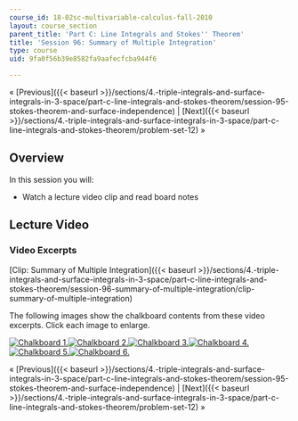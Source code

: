 ```yaml
---
course_id: 18-02sc-multivariable-calculus-fall-2010
layout: course_section
parent_title: 'Part C: Line Integrals and Stokes'' Theorem'
title: 'Session 96: Summary of Multiple Integration'
type: course
uid: 9fa0f56b39e8582fa9aafecfcba944f6

---
```


« [Previous]({{< baseurl >}}/sections/4.-triple-integrals-and-surface-integrals-in-3-space/part-c-line-integrals-and-stokes-theorem/session-95-stokes-theorem-and-surface-independence) | [Next]({{< baseurl >}}/sections/4.-triple-integrals-and-surface-integrals-in-3-space/part-c-line-integrals-and-stokes-theorem/problem-set-12) »

Overview
--------

In this session you will:

*   Watch a lecture video clip and read board notes

Lecture Video
-------------

### Video Excerpts

[Clip: Summary of Multiple Integration]({{< baseurl >}}/sections/4.-triple-integrals-and-surface-integrals-in-3-space/part-c-line-integrals-and-stokes-theorem/session-96-summary-of-multiple-integration/clip-summary-of-multiple-integration)

The following images show the chalkboard contents from these video excerpts. Click each image to enlarge.

[![Chalkboard 1.](/coursemedia/18-02sc-multivariable-calculus-fall-2010/1cd723083b50474d052bf0ae93296201_MIT18_02SC_L32Brds_11a.png)](/coursemedia/18-02sc-multivariable-calculus-fall-2010/6de88c25f7463d87eac52bf8c62d7073_MIT18_02SC_L32Brds_11.png "Open in a new window.")[![Chalkboard 2.](/coursemedia/18-02sc-multivariable-calculus-fall-2010/cc4fc5396b20e8d39ecbd54e68bfb6ba_MIT18_02SC_L32Brds_12a.png)](/coursemedia/18-02sc-multivariable-calculus-fall-2010/d6e96a50b40f0feb607fb8a1c2c07201_MIT18_02SC_L32Brds_12.png "Open in a new window.")[![Chalkboard 3.](/coursemedia/18-02sc-multivariable-calculus-fall-2010/e6c28b28365fe62c73e5e98743112e2d_MIT18_02SC_L32Brds_13a.png)](/coursemedia/18-02sc-multivariable-calculus-fall-2010/a2d46c682dd09aacf90a6ecd61d75342_MIT18_02SC_L32Brds_13.png "Open in a new window.")[![Chalkboard 4.](/coursemedia/18-02sc-multivariable-calculus-fall-2010/5c284d573992a8d7c3fa9882d48115a6_MIT18_02SC_L32Brds_14a.png)](/coursemedia/18-02sc-multivariable-calculus-fall-2010/9669ef8215d1247ccfd6a951bcbcaf42_MIT18_02SC_L32Brds_14.png "Open in a new window.")  
[![Chalkboard 5.](/coursemedia/18-02sc-multivariable-calculus-fall-2010/2d27136f6d802952b6c8af97751f6c44_MIT18_02SC_L32Brds_15a.png)](/coursemedia/18-02sc-multivariable-calculus-fall-2010/f4660cfceb6421bbf836a48160b234dc_MIT18_02SC_L32Brds_15.png "Open in a new window.")[![Chalkboard 6.](/coursemedia/18-02sc-multivariable-calculus-fall-2010/3eb5a02ab5a8ab1d2115e18ce76ae0fa_MIT18_02SC_L32Brds_16a.png)](/coursemedia/18-02sc-multivariable-calculus-fall-2010/720fd64b935fcdede891a01ec72fab5d_MIT18_02SC_L32Brds_16.png "Open in a new window.")

« [Previous]({{< baseurl >}}/sections/4.-triple-integrals-and-surface-integrals-in-3-space/part-c-line-integrals-and-stokes-theorem/session-95-stokes-theorem-and-surface-independence) | [Next]({{< baseurl >}}/sections/4.-triple-integrals-and-surface-integrals-in-3-space/part-c-line-integrals-and-stokes-theorem/problem-set-12) »